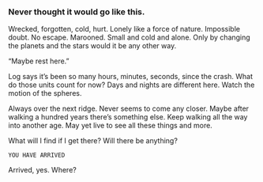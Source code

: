 ### Never thought it would go like this.

Wrecked, forgotten, cold, hurt. Lonely like a force of nature. Impossible doubt. No escape. Marooned. Small and cold and alone. Only by changing the planets and the stars would it be any other way. 

“Maybe rest here.”

Log says it’s been so many hours, minutes, seconds, since the crash. What do those units count for now? Days and nights are different here. Watch the motion of the spheres.

Always over the next ridge. Never seems to come any closer. Maybe after walking a hundred years there’s something else. Keep walking all the way into another age. May yet live to see all these things and more. 

What will I find if I get there? Will there be anything? 

`YOU HAVE ARRIVED`

Arrived, yes. Where?
